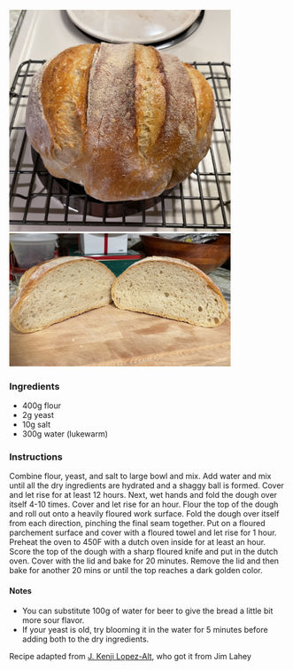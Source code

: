 <img src="../img/NKB_01.JPG" alt="Bread fresh out of the oven" width="400"/> <img src="../img/NKB_02.JPG" alt="crumb structure" width="400"/>
### Ingredients

- 400g flour
- 2g yeast
- 10g salt
- 300g water (lukewarm)

### Instructions
Combine flour, yeast, and salt to large bowl and mix. 
Add water and mix until all the dry ingredients are hydrated and a shaggy ball is formed. 
Cover and let rise for at least 12 hours.
Next, wet hands and fold the dough over itself 4-10 times.
Cover and let rise for an hour.
Flour the top of the dough and roll out onto a heavily floured work surface.
Fold the dough over itself from each direction, pinching the final seam together.
Put on a floured parchement surface and cover with a floured towel and let rise for 1 hour.
Preheat the oven to 450F with a dutch oven inside for at least an hour.
Score the top of the dough with a sharp floured knife and put in the dutch oven.
Cover with the lid and bake for 20 minutes.
Remove the lid and then bake for another 20 mins or until the top reaches a dark golden color.

#### Notes
- You can substitute 100g of water for beer to give the bread a little bit more sour flavor.
- If your yeast is old, try blooming it in the water for 5 minutes before adding both to the dry ingredients.

Recipe adapted from [J. Kenji Lopez-Alt](https://www.youtube.com/watch?v=uWbl3Sr2y1Y), who got it from Jim Lahey
